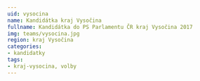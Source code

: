 ```yaml
---
uid: vysocina
name: Kandidátka kraj Vysočina
fullname: Kandidátka do PS Parlamentu ČR kraj Vysočina 2017
img: teams/vysocina.jpg
region: kraj Vysočina
categories:
- kandidatky
tags:
- kraj-vysocina, volby
---
```

